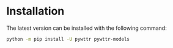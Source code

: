 # Installation

The latest version can be installed with the following command:

```bash
python -m pip install -U pywttr pywttr-models
```
